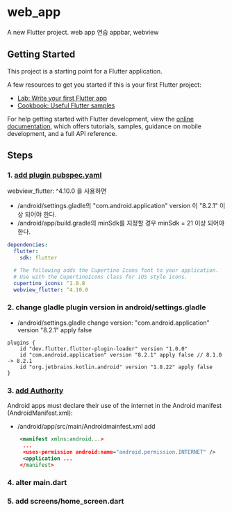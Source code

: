 # web_app

A new Flutter project.
web app 연습
appbar, webview

## Getting Started

This project is a starting point for a Flutter application.

A few resources to get you started if this is your first Flutter project:

- [Lab: Write your first Flutter app](https://docs.flutter.dev/get-started/codelab)
- [Cookbook: Useful Flutter samples](https://docs.flutter.dev/cookbook)

For help getting started with Flutter development, view the
[online documentation](https://docs.flutter.dev/), which offers tutorials,
samples, guidance on mobile development, and a full API reference.


## Steps

### 1. [add plugin pubspec.yaml](https://pub.dev/packages/webview_flutter/install)

webview_flutter: ^4.10.0 을 사용하면
- /android/settings.gladle의 "com.android.application" version 이 "8.2.1" 이상 되어야 한다.
- /android/app/build.gradle의 minSdk를 지정할 경우  minSdk = 21 이상 되어야 한다.
```yaml
dependencies:
  flutter:
    sdk: flutter

  # The following adds the Cupertino Icons font to your application.
  # Use with the CupertinoIcons class for iOS style icons.
  cupertino_icons: ^1.0.8
  webview_flutter: ^4.10.0
```

### 2. change gladle plugin version in android/settings.gladle
- /android/settings.gladle
  change version: "com.android.application" version "8.2.1" apply false
```gladle 
plugins {
    id "dev.flutter.flutter-plugin-loader" version "1.0.0"
    id "com.android.application" version "8.2.1" apply false // 8.1.0 -> 8.2.1
    id "org.jetbrains.kotlin.android" version "1.8.22" apply false
}
```

### 3. [add Authority](https://docs.flutter.dev/data-and-backend/networking)

Android apps must declare their use of the internet in the Android manifest (AndroidManifest.xml):
- /android/app/src/main/Androidmainfest.xml
  add <uses-permission android:name="android.permission.INTERNET" />
```xml
    <manifest xmlns:android...>
     ...
     <uses-permission android:name="android.permission.INTERNET" />
     <application ...
    </manifest>
```

### 4. alter main.dart

### 5. add screens/home_screen.dart